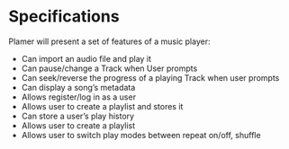 # Specifications
Plamer will present a set of features of a music player:

- Can import an audio file and play it
- Can pause/change a Track when User prompts
- Can seek/reverse the progress of a playing Track when user prompts
- Can display a song’s metadata
- Allows register/log in as a user
- Allows user to create a playlist and stores it
- Can store a user’s play history
- Allows user to create a playlist
- Allows user to switch play modes between repeat on/off, shuffle

